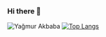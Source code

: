 ### Hi there 👋

![Yağmur Akbaba](https://github-readme-stats.vercel.app/api?username=YagmurAkbaba&show_icons=true&theme=highcontrast&bg_color=00000000)
[![Top Langs](https://github-readme-stats.vercel.app/api/top-langs/?username=YagmurAkbaba&show_icons=true&theme=chartreuse-dark&bg_color=00000000&layout=compact&rank_color=#ff4500)](https://github.com/YagmurAkbaba/github-readme-stats)
